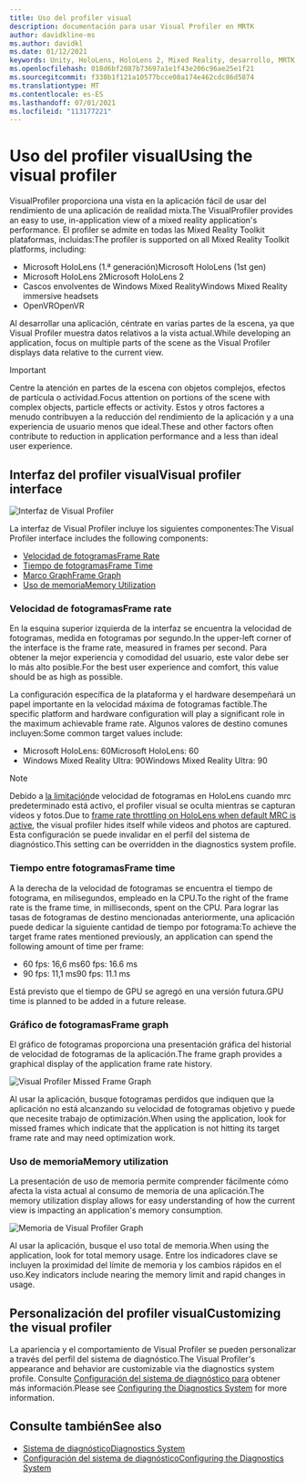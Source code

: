 ```yaml
---
title: Uso del profiler visual
description: documentación para usar Visual Profiler en MRTK
author: davidkline-ms
ms.author: davidkl
ms.date: 01/12/2021
keywords: Unity, HoloLens, HoloLens 2, Mixed Reality, desarrollo, MRTK
ms.openlocfilehash: 018d6bf2087b73697a1e1f43e206c96ae25e1f21
ms.sourcegitcommit: f338b1f121a10577bcce08a174e462cdc86d5874
ms.translationtype: MT
ms.contentlocale: es-ES
ms.lasthandoff: 07/01/2021
ms.locfileid: "113177221"
---
```

# <a name="using-the-visual-profiler"></a><span data-ttu-id="9e78a-104">Uso del profiler visual</span><span class="sxs-lookup"><span data-stu-id="9e78a-104">Using the visual profiler</span></span>

<span data-ttu-id="9e78a-105">VisualProfiler proporciona una vista en la aplicación fácil de usar del rendimiento de una aplicación de realidad mixta.</span><span class="sxs-lookup"><span data-stu-id="9e78a-105">The VisualProfiler provides an easy to use, in-application view of a mixed reality application's performance.</span></span> <span data-ttu-id="9e78a-106">El profiler se admite en todas las Mixed Reality Toolkit plataformas, incluidas:</span><span class="sxs-lookup"><span data-stu-id="9e78a-106">The profiler is supported on all Mixed Reality Toolkit platforms, including:</span></span>

- <span data-ttu-id="9e78a-107">Microsoft HoloLens (1.ª generación)</span><span class="sxs-lookup"><span data-stu-id="9e78a-107">Microsoft HoloLens (1st gen)</span></span>
- <span data-ttu-id="9e78a-108">Microsoft HoloLens 2</span><span class="sxs-lookup"><span data-stu-id="9e78a-108">Microsoft HoloLens 2</span></span>
- <span data-ttu-id="9e78a-109">Cascos envolventes de Windows Mixed Reality</span><span class="sxs-lookup"><span data-stu-id="9e78a-109">Windows Mixed Reality immersive headsets</span></span>
- <span data-ttu-id="9e78a-110">OpenVR</span><span class="sxs-lookup"><span data-stu-id="9e78a-110">OpenVR</span></span>

<span data-ttu-id="9e78a-111">Al desarrollar una aplicación, céntrate en varias partes de la escena, ya que Visual Profiler muestra datos relativos a la vista actual.</span><span class="sxs-lookup"><span data-stu-id="9e78a-111">While developing an application, focus on multiple parts of the scene as the Visual Profiler displays data relative to the current view.</span></span>

> [!IMPORTANT]
> <span data-ttu-id="9e78a-112">Centre la atención en partes de la escena con objetos complejos, efectos de partícula o actividad.</span><span class="sxs-lookup"><span data-stu-id="9e78a-112">Focus attention on portions of the scene with complex objects, particle effects or activity.</span></span> <span data-ttu-id="9e78a-113">Estos y otros factores a menudo contribuyen a la reducción del rendimiento de la aplicación y a una experiencia de usuario menos que ideal.</span><span class="sxs-lookup"><span data-stu-id="9e78a-113">These and other factors often contribute to reduction in application performance and a less than ideal user experience.</span></span>

## <a name="visual-profiler-interface"></a><span data-ttu-id="9e78a-114">Interfaz del profiler visual</span><span class="sxs-lookup"><span data-stu-id="9e78a-114">Visual profiler interface</span></span>

![Interfaz de Visual Profiler](../images/diagnostics/VisualProfiler.png)

<span data-ttu-id="9e78a-116">La interfaz de Visual Profiler incluye los siguientes componentes:</span><span class="sxs-lookup"><span data-stu-id="9e78a-116">The Visual Profiler interface includes the following components:</span></span>

- [<span data-ttu-id="9e78a-117">Velocidad de fotogramas</span><span class="sxs-lookup"><span data-stu-id="9e78a-117">Frame Rate</span></span>](#frame-rate)
- [<span data-ttu-id="9e78a-118">Tiempo de fotogramas</span><span class="sxs-lookup"><span data-stu-id="9e78a-118">Frame Time</span></span>](#frame-time)
- [<span data-ttu-id="9e78a-119">Marco Graph</span><span class="sxs-lookup"><span data-stu-id="9e78a-119">Frame Graph</span></span>](#frame-graph)
- [<span data-ttu-id="9e78a-120">Uso de memoria</span><span class="sxs-lookup"><span data-stu-id="9e78a-120">Memory Utilization</span></span>](#memory-utilization)

### <a name="frame-rate"></a><span data-ttu-id="9e78a-121">Velocidad de fotogramas</span><span class="sxs-lookup"><span data-stu-id="9e78a-121">Frame rate</span></span>

<span data-ttu-id="9e78a-122">En la esquina superior izquierda de la interfaz se encuentra la velocidad de fotogramas, medida en fotogramas por segundo.</span><span class="sxs-lookup"><span data-stu-id="9e78a-122">In the upper-left corner of the interface is the frame rate, measured in frames per second.</span></span> <span data-ttu-id="9e78a-123">Para obtener la mejor experiencia y comodidad del usuario, este valor debe ser lo más alto posible.</span><span class="sxs-lookup"><span data-stu-id="9e78a-123">For the best user experience and comfort, this value should be as high as possible.</span></span>

<span data-ttu-id="9e78a-124">La configuración específica de la plataforma y el hardware desempeñará un papel importante en la velocidad máxima de fotogramas factible.</span><span class="sxs-lookup"><span data-stu-id="9e78a-124">The specific platform and hardware configuration will play a significant role in the maximum achievable frame rate.</span></span> <span data-ttu-id="9e78a-125">Algunos valores de destino comunes incluyen:</span><span class="sxs-lookup"><span data-stu-id="9e78a-125">Some common target values include:</span></span>

- <span data-ttu-id="9e78a-126">Microsoft HoloLens: 60</span><span class="sxs-lookup"><span data-stu-id="9e78a-126">Microsoft HoloLens: 60</span></span>
- <span data-ttu-id="9e78a-127">Windows Mixed Reality Ultra: 90</span><span class="sxs-lookup"><span data-stu-id="9e78a-127">Windows Mixed Reality Ultra: 90</span></span>

> [!NOTE]
> <span data-ttu-id="9e78a-128">Debido a [la limitación](/windows/mixed-reality/mixed-reality-capture-for-developers#what-to-expect-when-mrc-is-enabled-on-hololens)de velocidad de fotogramas en HoloLens cuando mrc predeterminado está activo, el profiler visual se oculta mientras se capturan vídeos y fotos.</span><span class="sxs-lookup"><span data-stu-id="9e78a-128">Due to [frame rate throttling on HoloLens when default MRC is active](/windows/mixed-reality/mixed-reality-capture-for-developers#what-to-expect-when-mrc-is-enabled-on-hololens), the visual profiler hides itself while videos and photos are captured.</span></span> <span data-ttu-id="9e78a-129">Esta configuración se puede invalidar en el perfil del sistema de diagnóstico.</span><span class="sxs-lookup"><span data-stu-id="9e78a-129">This setting can be overridden in the diagnostics system profile.</span></span>

### <a name="frame-time"></a><span data-ttu-id="9e78a-130">Tiempo entre fotogramas</span><span class="sxs-lookup"><span data-stu-id="9e78a-130">Frame time</span></span>

<span data-ttu-id="9e78a-131">A la derecha de la velocidad de fotogramas se encuentra el tiempo de fotograma, en milisegundos, empleado en la CPU.</span><span class="sxs-lookup"><span data-stu-id="9e78a-131">To the right of the frame rate is the frame time, in milliseconds, spent on the CPU.</span></span> <span data-ttu-id="9e78a-132">Para lograr las tasas de fotogramas de destino mencionadas anteriormente, una aplicación puede dedicar la siguiente cantidad de tiempo por fotograma:</span><span class="sxs-lookup"><span data-stu-id="9e78a-132">To achieve the target frame rates mentioned previously, an application can spend the following amount of time per frame:</span></span>

- <span data-ttu-id="9e78a-133">60 fps: 16,6 ms</span><span class="sxs-lookup"><span data-stu-id="9e78a-133">60 fps: 16.6 ms</span></span>
- <span data-ttu-id="9e78a-134">90 fps: 11,1 ms</span><span class="sxs-lookup"><span data-stu-id="9e78a-134">90 fps: 11.1 ms</span></span>

<span data-ttu-id="9e78a-135">Está previsto que el tiempo de GPU se agregó en una versión futura.</span><span class="sxs-lookup"><span data-stu-id="9e78a-135">GPU time is planned to be added in a future release.</span></span>

### <a name="frame-graph"></a><span data-ttu-id="9e78a-136">Gráfico de fotogramas</span><span class="sxs-lookup"><span data-stu-id="9e78a-136">Frame graph</span></span>

<span data-ttu-id="9e78a-137">El gráfico de fotogramas proporciona una presentación gráfica del historial de velocidad de fotogramas de la aplicación.</span><span class="sxs-lookup"><span data-stu-id="9e78a-137">The frame graph provides a graphical display of the application frame rate history.</span></span>

![Visual Profiler Missed Frame Graph](../images/diagnostics/VisualProfilerMissedFrames.png)

<span data-ttu-id="9e78a-139">Al usar la aplicación, busque fotogramas perdidos que indiquen que la aplicación no está alcanzando su velocidad de fotogramas objetivo y puede que necesite trabajo de optimización.</span><span class="sxs-lookup"><span data-stu-id="9e78a-139">When using the application, look for missed frames which indicate that the application is not hitting its target frame rate and may need optimization work.</span></span>

### <a name="memory-utilization"></a><span data-ttu-id="9e78a-140">Uso de memoria</span><span class="sxs-lookup"><span data-stu-id="9e78a-140">Memory utilization</span></span>

<span data-ttu-id="9e78a-141">La presentación de uso de memoria permite comprender fácilmente cómo afecta la vista actual al consumo de memoria de una aplicación.</span><span class="sxs-lookup"><span data-stu-id="9e78a-141">The memory utilization display allows for easy understanding of how the current view is impacting an application's memory consumption.</span></span>

![Memoria de Visual Profiler Graph](../images/diagnostics/VisualProfilerMemory.png)

<span data-ttu-id="9e78a-143">Al usar la aplicación, busque el uso total de memoria.</span><span class="sxs-lookup"><span data-stu-id="9e78a-143">When using the application, look for total memory usage.</span></span> <span data-ttu-id="9e78a-144">Entre los indicadores clave se incluyen la proximidad del límite de memoria y los cambios rápidos en el uso.</span><span class="sxs-lookup"><span data-stu-id="9e78a-144">Key indicators include nearing the memory limit and rapid changes in usage.</span></span>

## <a name="customizing-the-visual-profiler"></a><span data-ttu-id="9e78a-145">Personalización del profiler visual</span><span class="sxs-lookup"><span data-stu-id="9e78a-145">Customizing the visual profiler</span></span>

<span data-ttu-id="9e78a-146">La apariencia y el comportamiento de Visual Profiler se pueden personalizar a través del perfil del sistema de diagnóstico.</span><span class="sxs-lookup"><span data-stu-id="9e78a-146">The Visual Profiler's appearance and behavior are customizable via the diagnostics system profile.</span></span> <span data-ttu-id="9e78a-147">Consulte [Configuración del sistema de diagnóstico para](configuring-diagnostics.md) obtener más información.</span><span class="sxs-lookup"><span data-stu-id="9e78a-147">Please see [Configuring the Diagnostics System](configuring-diagnostics.md) for more information.</span></span>

## <a name="see-also"></a><span data-ttu-id="9e78a-148">Consulte también</span><span class="sxs-lookup"><span data-stu-id="9e78a-148">See also</span></span>

- [<span data-ttu-id="9e78a-149">Sistema de diagnóstico</span><span class="sxs-lookup"><span data-stu-id="9e78a-149">Diagnostics System</span></span>](diagnostics-system-getting-started.md)
- [<span data-ttu-id="9e78a-150">Configuración del sistema de diagnóstico</span><span class="sxs-lookup"><span data-stu-id="9e78a-150">Configuring the Diagnostics System</span></span>](configuring-diagnostics.md)
